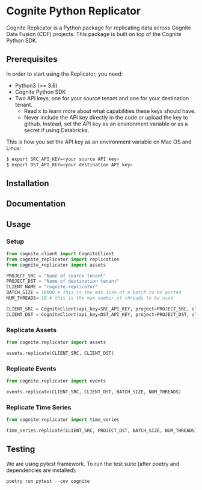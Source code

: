 # Cognite Python Replicator
Cognite Replicator is a Python package for replicating data across Cognite Data Fusion (CDF) projects. This package is
built on top of the Cognite Python SDK.

## Prerequisites
In order to start using the Replicator, you need:
* Python3 (>= 3.6)
* Cognite Python SDK
* Two API keys, one for your source tenant and one for your destination tenant.
    * Read x to learn more about what capabilities these keys should have.
    * Never include the API key directly in the code or upload the key to github.
    Instead, set the API key as an environment variable or as a secret if using Databricks.

This is how you set the API key as an environment variable on Mac OS and Linux:
```bash
$ export SRC_API_KEY=<your source API key>
$ export DST_API_KEY=<your destination API key>
```

## Installation


## Documentation


## Usage

### Setup
```python
from cognite.client import CogniteClient
from cognite_replicator import replication
from cognite_replicator import assets

PROJECT_SRC = "Name of source tenant"
PROJECT_DST = "Name of destination tenant"
CLIENT_NAME = "cognite-replicator"
BATCH_SIZE = 10000 # this is the max size of a batch to be posted
NUM_THREADS= 10 # this is the max number of threads to be used

CLIENT_SRC = CogniteClient(api_key=SRC_API_KEY, project=PROJECT_SRC, client_name=CLIENT_NAME)
CLIENT_DST = CogniteClient(api_key=DST_API_KEY, project=PROJECT_DST, client_name=CLIENT_NAME, timeout=90)
```

### Replicate Assets
```python
from cognite.replicator import assets

assets.replicate(CLIENT_SRC, CLIENT_DST)
```

### Replicate Events
```python
from cognite.replicator import events

events.replicate(CLIENT_SRC, CLIENT_DST, BATCH_SIZE, NUM_THREADS)
```

### Replicate Time Series
```python
from cognite.replicator import time_series

time_series.replicate(CLIENT_SRC, PROJECT_DST, BATCH_SIZE, NUM_THREADS)
```

## Testing
We are using pytest framework. To run the test suite (after poetry and dependencies are installed):

```python
poetry run pytest --cov cognite
```
